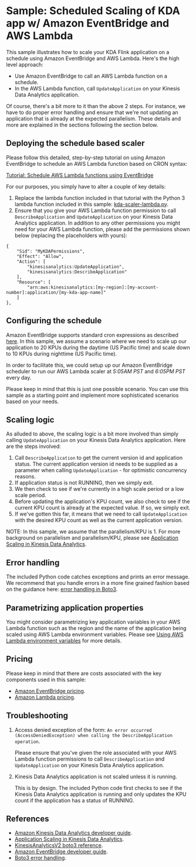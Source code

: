 # Sample: Scheduled Scaling of KDA app w/ Amazon EventBridge and AWS Lambda

This sample illustrates how to scale your KDA Flink application on a schedule using Amazon EventBridge and AWS Lambda. Here's the high level approach:

- Use Amazon EventBridge to call an AWS Lambda function on a schedule.
- In the AWS Lambda function, call `UpdateApplication` on your Kinesis Data Analytics application.

Of course, there's a bit more to it than the above 2 steps. For instance, we have to do proper error handling and ensure that we're not updating an application that is already at the expected parallelism. These details and more are explained in the sections following the section below.

## Deploying the schedule based scaler

Please follow this detailed, step-by-step tutorial on using Amazon EventBridge to schedule an AWS Lambda function based on CRON syntax:

[Tutorial: Schedule AWS Lambda functions using EventBridge](https://docs.aws.amazon.com/eventbridge/latest/userguide/eb-run-lambda-schedule.html)

For our purposes, you simply have to alter a couple of key details:

1. Replace the lambda function included in that tutorial with the Python 3 lambda function included in this sample: [kda-scaler-lambda.py](kda-scaler-lambda.py).
2. Ensure that you give your AWS Lambda function permission to call `DescribeApplication` and `UpdateApplication` on your Kinesis Data Analytics application. In addition to any other permissions you might need for your AWS Lambda function, please add the permissions shown below (replacing the placeholders with yours):
```
{
    "Sid": "MyKDAPermissions",
    "Effect": "Allow",
    "Action": [
        "kinesisanalytics:UpdateApplication",
        "kinesisanalytics:DescribeApplication"
    ],
    "Resource": [
        "arn:aws:kinesisanalytics:[my-region]:[my-account-number]:application/[my-kda-app-name]"
    ]
},
```

## Configuring the schedule

Amazon EventBridge supports standard cron expressions as described [here](https://docs.aws.amazon.com/eventbridge/latest/userguide/eb-create-rule-schedule.html). In this sample, we assume a scenario where we need to scale up our application to 20 KPUs during the daytime (US Pacific time) and scale down to 10 KPUs during nighttime (US Pacific time).

In order to facilitate this, we could setup up our Amazon EventBridge scheduler to run our AWS Lambda scaler at *5:05AM PST* and *6:05PM PST* every day.

Please keep in mind that this is just one possible scenario. You can use this sample as a starting point and implement more sophisticated scenarios based on your needs.

## Scaling logic

As alluded to above, the scaling logic is a bit more involved than simply calling `UpdateApplication` on your Kinesis Data Analytics application. Here are the steps involved:

1. Call `DescribeApplication` to get the current version id and application status. The current application version id needs to be supplied as a parameter when calling `UpdateApplication` - for optimistic concurrency reasons.
2. If application status is not RUNNING, then we simply exit.
3. We then check to see if we're currently in a high scale period or a low scale period.
4. Before updating the application's KPU count, we also check to see if the current KPU count is already at the expected value. If so, we simply exit.
5. If we've gotten this far, it means that we need to call `UpdateApplication` with the desired KPU count as well as the current application version.

NOTE: In this sample, we assume that the parallelism/KPU is 1. For more background on parallelism and parallelism/KPU, please see [Application Scaling in Kinesis Data Analytics](https://docs.aws.amazon.com/kinesisanalytics/latest/java/how-scaling.html).

## Error handling

The included Python code catches exceptions and prints an error message. We recommend that you handle errors in a more fine grained fashion based on the guidance here: [error handling in Boto3](https://boto3.amazonaws.com/v1/documentation/api/latest/guide/error-handling.html).

## Parametrizing application properties

You might consider parametrizing key application variables in your AWS Lambda function such as the region and the name of the application being scaled using AWS Lambda environment variables. Please see [Using AWS Lambda environment variables](https://docs.aws.amazon.com/lambda/latest/dg/configuration-envvars.html) for more details.

## Pricing

Please keep in mind that there are costs associated with the key components used in this sample:

- [Amazon EventBridge pricing](https://aws.amazon.com/eventbridge/pricing/).
- [Amazon Lambda pricing](https://aws.amazon.com/lambda/pricing/).

## Troubleshooting

1. Access denied exception of the form: `An error occurred (AccessDeniedException) when calling the DescribeApplication operation`.

    Please ensure that you've given the role associated with your AWS Lambda function permissions to call `DescribeApplication` and `UpdateApplication` on your Kinesis Data Analytics application.

2. Kinesis Data Analytics application is not scaled unless it is running.

    This is by design. The included Python code first checks to see if the Kinesis Data Analytics application is running and only updates the KPU count if the application has a status of RUNNING.

## References

- [Amazon Kinesis Data Analytics developer guide](https://docs.aws.amazon.com/kinesisanalytics/latest/java/what-is.html).
- [Application Scaling in Kinesis Data Analytics](https://docs.aws.amazon.com/kinesisanalytics/latest/java/how-scaling.html).
- [KinesisAnalyticsV2 boto3 reference](https://boto3.amazonaws.com/v1/documentation/api/latest/reference/services/kinesisanalyticsv2.html).
- [Amazon EventBridge developer guide](https://docs.aws.amazon.com/eventbridge/latest/userguide/eb-what-is.html).
- [Boto3 error handling](https://boto3.amazonaws.com/v1/documentation/api/latest/guide/error-handling.html).